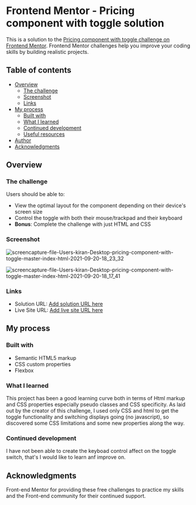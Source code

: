 # Frontend Mentor - Pricing component with toggle solution

This is a solution to the [Pricing component with toggle challenge on Frontend Mentor](https://www.frontendmentor.io/challenges/pricing-component-with-toggle-8vPwRMIC). Frontend Mentor challenges help you improve your coding skills by building realistic projects. 

## Table of contents

- [Overview](#overview)
  - [The challenge](#the-challenge)
  - [Screenshot](#screenshot)
  - [Links](#links)
- [My process](#my-process)
  - [Built with](#built-with)
  - [What I learned](#what-i-learned)
  - [Continued development](#continued-development)
  - [Useful resources](#useful-resources)
- [Author](#author)
- [Acknowledgments](#acknowledgments)


## Overview

### The challenge

Users should be able to:

- View the optimal layout for the component depending on their device's screen size
- Control the toggle with both their mouse/trackpad and their keyboard
- **Bonus**: Complete the challenge with just HTML and CSS

### Screenshot

![screencapture-file-Users-kiran-Desktop-pricing-component-with-toggle-master-index-html-2021-09-20-18_23_32](https://user-images.githubusercontent.com/67024458/134047870-01cae556-511e-42c8-b789-712500d813cc.png)

![screencapture-file-Users-kiran-Desktop-pricing-component-with-toggle-master-index-html-2021-09-20-18_17_41](https://user-images.githubusercontent.com/67024458/134048038-ade55ccd-00eb-4653-8432-42afe816ee0f.png)

### Links

- Solution URL: [Add solution URL here](https://your-solution-url.com)
- Live Site URL: [Add live site URL here](https://your-live-site-url.com)

## My process

### Built with

- Semantic HTML5 markup
- CSS custom properties
- Flexbox

### What I learned

This project has been a good learning curve both in terms of Html markup and CSS properties especially pseudo classes and CSS specificity. As laid out by the creator of this challenge, I used only CSS and html to get the toggle functionality and switching displays going (no javascript), so discovered some CSS limitations and some new properties along the way. 

### Continued development

I have not been able to create the keyboad control affect on the toggle switch, that's I would like to learn anf improve on. 

## Acknowledgments

Front-end Mentor for providing these free challenges to practice my skills and the Front-end community for their continued support. 

